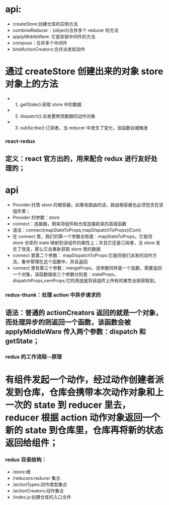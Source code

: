 # api:

- createStore:创建仓库的实例方法
- combineReducer：{object}合并多个 reducer 的方法
- applyMiddleWare: 它是安装中间件的方法
- compose：合并多个中间件
- bindActionCreators:合并派发和动作

# 通过 createStore 创建出来的对象 store 对象上的方法

- 1. getState():获取 store 中的数据
- 2. dispatch():派发要修改数据的动作对象
- 3. subScribe():订阅者，当 reducer 中发生了变化，该函数会被触发

### react-redux

## 定义：react 官方出的，用来配合 redux 进行友好处理的；

# api

- Provider:托管 store 的根容器，如果有路由的话，路由根容器也必须包含在该组件里；
- Provider 的参数：store
- connect：连接器，用来将组件和仓库连接起来的高级函数
- 语法：connect(mapStateToProps,mapDispatchToProps)(Com)
- 在 connect 里，我们的第一个参数全称是：mapStateToProps，它是将 store 仓库的 state 映射到该组件的属性上；并且它还是订阅者，当 store 发生了改变，那么它会重新获取 store 里的数据
- connect 里第二个参数：
  mapDispatchToProps:它是将我们派发的动作方法，集中管理在这个函数中，并且返回
- connect 里有第三个参数：mergeProps，该参数同样是一个函数，需要返回一个对象，该函数接收三个参数分别是：stateProps，dispatchProps,ownProps;它的用途是将该组件上所有的属性全部获取到。

### redux-thunk：处理 action 中异步请求的

## 语法：普通的 actionCreators 返回的就是一个对象，而处理异步的则返回一个函数，该函数会被 applyMiddleWare 传入两个参数：dispatch 和 getState；

### redux 的工作流程--原理

# 有组件发起一个动作，经过动作创建者派发到仓库，仓库会携带本次动作对象和上一次的 state 到 reducer 里去，reducer 根据 action 动作对象返回一个新的 state 到仓库里，仓库再将新的状态返回给组件；

### redux 目录结构：

- /store:根
- /reducers:reducer 集合
- /actionTypes:动作类型集合
- /acitonCreators:动作集合
- /index.js:创建仓库的入口文件
